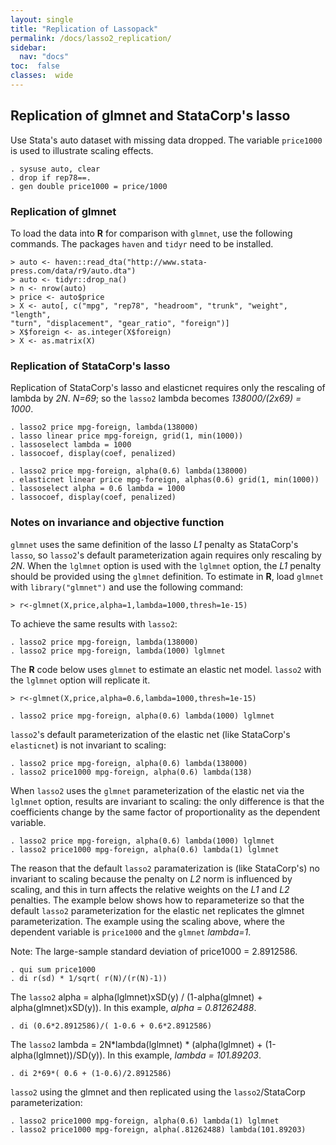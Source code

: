 ```yaml
---
layout: single
title: "Replication of Lassopack"
permalink: /docs/lasso2_replication/
sidebar:
  nav: "docs"
toc:  false
classes:  wide
---
```


<script type="text/javascript" async
  src="https://cdn.mathjax.org/mathjax/latest/MathJax.js?config=TeX-MML-AM_CHTML">
</script>

## Replication of glmnet and StataCorp's lasso

Use Stata's auto dataset with missing data dropped.  The variable `price1000`
is used to illustrate scaling effects.
  
	. sysuse auto, clear
  	. drop if rep78==.
    . gen double price1000 = price/1000

### Replication of glmnet

To load the data into **R** for comparison with `glmnet`, use the following
commands.  The packages `haven` and `tidyr` need to be installed.

    > auto <- haven::read_dta("http://www.stata-press.com/data/r9/auto.dta")
    > auto <- tidyr::drop_na()
    > n <- nrow(auto)
    > price <- auto$price
    > X <- auto[, c("mpg", "rep78", "headroom", "trunk", "weight", "length",
    "turn", "displacement", "gear_ratio", "foreign")]
    > X$foreign <- as.integer(X$foreign)
    > X <- as.matrix(X)

### Replication of StataCorp's lasso

Replication of StataCorp's lasso and elasticnet requires only the rescaling
of lambda by *2N*.  *N=69*; so the `lasso2` lambda becomes *138000/(2x69) = 1000*.

    . lasso2 price mpg-foreign, lambda(138000)
    . lasso linear price mpg-foreign, grid(1, min(1000))
    . lassoselect lambda = 1000
    . lassocoef, display(coef, penalized)

    . lasso2 price mpg-foreign, alpha(0.6) lambda(138000)
    . elasticnet linear price mpg-foreign, alphas(0.6) grid(1, min(1000))
    . lassoselect alpha = 0.6 lambda = 1000
    . lassocoef, display(coef, penalized)

### Notes on invariance and objective function

`glmnet` uses the same definition of the lasso *L1* penalty as StataCorp's 
`lasso`, so `lasso2`'s default parameterization again requires only rescaling by
*2N*.  When the `lglmnet` option is used with the `lglmnet` option, the *L1* penalty
should be provided using the `glmnet` definition.  To estimate in **R**, load
`glmnet` with `library("glmnet")` and use the following command:

	> r<-glmnet(X,price,alpha=1,lambda=1000,thresh=1e-15)

To achieve the same results with `lasso2`:

    . lasso2 price mpg-foreign, lambda(138000)
    . lasso2 price mpg-foreign, lambda(1000) lglmnet

The **R** code below uses `glmnet` to estimate an elastic net model.  `lasso2` with
the `lglmnet` option will replicate it.

    > r<-glmnet(X,price,alpha=0.6,lambda=1000,thresh=1e-15)

    . lasso2 price mpg-foreign, alpha(0.6) lambda(1000) lglmnet

`lasso2`'s default parameterization of the elastic net (like StataCorp's 
`elasticnet`) is not invariant to scaling:

	. lasso2 price mpg-foreign, alpha(0.6) lambda(138000)
    . lasso2 price1000 mpg-foreign, alpha(0.6) lambda(138)

When `lasso2` uses the `glmnet` parameterization of the elastic net via the
`lglmnet` option, results are invariant to scaling:  the only difference is
that the coefficients change by the same factor of proportionality as the
dependent variable.

    . lasso2 price mpg-foreign, alpha(0.6) lambda(1000) lglmnet
    . lasso2 price1000 mpg-foreign, alpha(0.6) lambda(1) lglmnet

The reason that the default `lasso2` paramaterization 
is (like StataCorp's) no invariant to scaling because the penalty on *L2* norm is influenced by
scaling, and this in turn affects the relative weights on the *L1* and *L2*
penalties.  The example below shows how to reparameterize so that the
default `lasso2` parameterization for the elastic net replicates the glmnet
parameterization.  The example using the scaling above, where the dependent
variable is `price1000` and the `glmnet` *lambda=1*.

Note: The large-sample standard deviation of price1000 = 2.8912586.
	
	. qui sum price1000
    . di r(sd) * 1/sqrt( r(N)/(r(N)-1))

The `lasso2` alpha = alpha(lglmnet)xSD(y) / (1-alpha(glmnet) +
alpha(glmnet)xSD(y)).  In this example, *alpha = 0.81262488*.

    . di (0.6*2.8912586)/( 1-0.6 + 0.6*2.8912586)

The `lasso2` lambda = 2N*lambda(lglmnet) * (alpha(lglmnet) +
(1-alpha(lglmnet))/SD(y)).  In this example, *lambda = 101.89203*.

    . di 2*69*( 0.6 + (1-0.6)/2.8912586)

`lasso2` using the glmnet and then replicated using the `lasso2`/StataCorp
parameterization:

    . lasso2 price1000 mpg-foreign, alpha(0.6) lambda(1) lglmnet
    . lasso2 price1000 mpg-foreign, alpha(.81262488) lambda(101.89203)